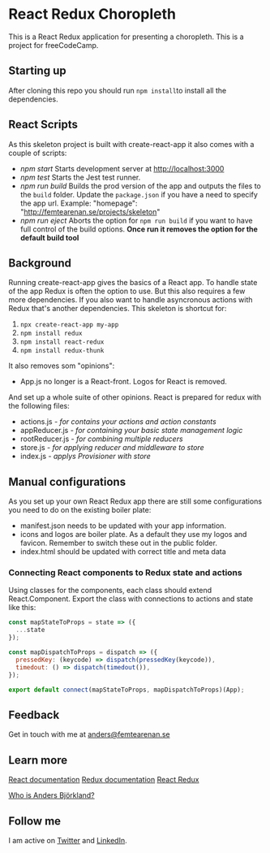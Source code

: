 # React Redux Choropleth
This is a React Redux application for presenting a choropleth. This is a project for freeCodeCamp.

## Starting up
After cloning this repo you should run `npm install`to install all the dependencies.

## React Scripts
As this skeleton project is built with create-react-app it also comes with a couple of scripts:
* *npm start* Starts development server at [http://localhost:3000](http://localhost:3000)
* *npm test* Starts the Jest test runner.
* *npm run build* Builds the prod version of the app and outputs the files to the `build` folder. Update the `package.json` if you have a need to specify the app url. Example: "homepage": "http://femtearenan.se/projects/skeleton"
* *npm run eject* Aborts the option for `npm run build` if you want to have full control of the build options. **Once run it removes the option for the default build tool**

## Background
Running create-react-app gives the basics of a React app. To handle state of the app Redux is often the option to use. But this also requires a few more dependencies. If you also want to handle asyncronous actions with Redux that's another dependencies. This skeleton is shortcut for:
1. `npx create-react-app my-app`
2. `npm install redux`
3. `npm install react-redux`
4. `npm install redux-thunk`

It also removes som "opinions":
* App.js no longer is a React-front. Logos for React is removed.

And set up a whole suite of other opinions. React is prepared for redux with the following files:
* actions.js *- for contains your actions and action constants*
* appReducer.js *- for containing your basic state management logic*
* rootReducer.js *- for combining multiple reducers*
* store.js *- for applying reducer and middleware to store*
* index.js *- applys Provisioner with store*

## Manual configurations
As you set up your own React Redux app there are still some configurations you need to do on the existing boiler plate:
* manifest.json needs to be updated with your app information.
* icons and logos are boiler plate. As a default they use my logos and favicon. Remember to switch these out in the public folder.
* index.html should be updated with correct title and meta data

### Connecting React components to Redux state and actions
Using classes for the components, each class should extend React.Component.
Export the class with connections to actions and state like this:
```javascript
const mapStateToProps = state => ({
  ...state
});

const mapDispatchToProps = dispatch => ({
  pressedKey: (keycode) => dispatch(pressedKey(keycode)),
  timedout: () => dispatch(timedout()),
});

export default connect(mapStateToProps, mapDispatchToProps)(App);
```

## Feedback
Get in touch with me at anders@femtearenan.se

## Learn more
[React documentation](https://reactjs.org/docs/getting-started.html)
[Redux documentation](https://redux.js.org/introduction/getting-started)
[React Redux](https://react-redux.js.org/)

[Who is Anders Björkland?](https://www.femtearenan.se/about)

## Follow me
I am active on [Twitter](https://twitter.com/abjorkland) and [LinkedIn](https://www.linkedin.com/in/anders-bj%C3%B6rkland-9679b859). 